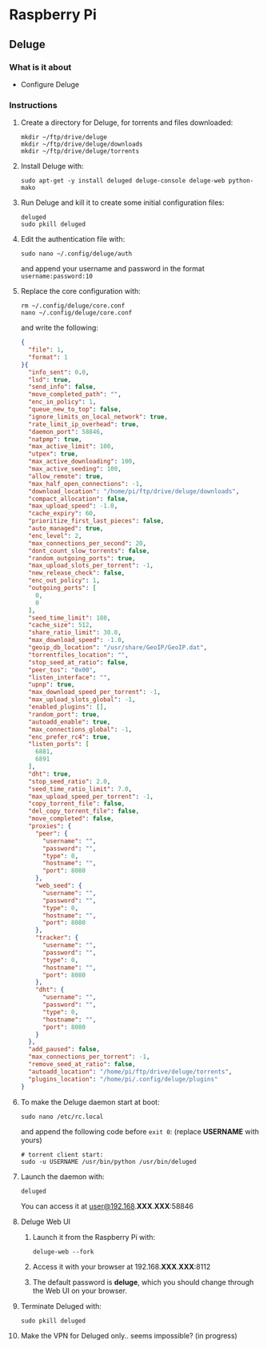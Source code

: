 # Raspberry Pi

## Deluge

### What is it about
- Configure Deluge

### Instructions
1. Create a directory for Deluge, for torrents and files downloaded:

   ```shell
   mkdir ~/ftp/drive/deluge
   mkdir ~/ftp/drive/deluge/downloads
   mkdir ~/ftp/drive/deluge/torrents
   ```

2. Install Deluge with:

   ```shell
   sudo apt-get -y install deluged deluge-console deluge-web python-mako
   ```

3. Run Deluge and kill it to create some initial configuration files:

   ```shell
   deluged
   sudo pkill deluged
   ```

4. Edit the authentication file with:

   ```shell
   sudo nano ~/.config/deluge/auth
   ```

   and append your username and password in the format `username:password:10`

5. Replace the core configuration with:
   
   ```shell
   rm ~/.config/deluge/core.conf
   nano ~/.config/deluge/core.conf
   ```
   
   and write the following:   

   ```json
   {
     "file": 1,
     "format": 1
   }{
     "info_sent": 0.0,
     "lsd": true,
     "send_info": false,
     "move_completed_path": "",
     "enc_in_policy": 1,
     "queue_new_to_top": false,
     "ignore_limits_on_local_network": true,
     "rate_limit_ip_overhead": true,
     "daemon_port": 58846,
     "natpmp": true,
     "max_active_limit": 100,
     "utpex": true,
     "max_active_downloading": 100,
     "max_active_seeding": 100,
     "allow_remote": true,
     "max_half_open_connections": -1,
     "download_location": "/home/pi/ftp/drive/deluge/downloads",
     "compact_allocation": false,
     "max_upload_speed": -1.0,
     "cache_expiry": 60,
     "prioritize_first_last_pieces": false,
     "auto_managed": true,
     "enc_level": 2,
     "max_connections_per_second": 20,
     "dont_count_slow_torrents": false,
     "random_outgoing_ports": true,
     "max_upload_slots_per_torrent": -1,
     "new_release_check": false,
     "enc_out_policy": 1,
     "outgoing_ports": [
       0,
       0
     ],
     "seed_time_limit": 180,
     "cache_size": 512,
     "share_ratio_limit": 30.0,
     "max_download_speed": -1.0,
     "geoip_db_location": "/usr/share/GeoIP/GeoIP.dat",
     "torrentfiles_location": "",
     "stop_seed_at_ratio": false,
     "peer_tos": "0x00",
     "listen_interface": "",
     "upnp": true,
     "max_download_speed_per_torrent": -1,
     "max_upload_slots_global": -1,
     "enabled_plugins": [],
     "random_port": true,
     "autoadd_enable": true,
     "max_connections_global": -1,
     "enc_prefer_rc4": true,
     "listen_ports": [
       6881,
       6891
     ],
     "dht": true,
     "stop_seed_ratio": 2.0,
     "seed_time_ratio_limit": 7.0,
     "max_upload_speed_per_torrent": -1,
     "copy_torrent_file": false,
     "del_copy_torrent_file": false,
     "move_completed": false,
     "proxies": {
       "peer": {
         "username": "",
         "password": "",
         "type": 0,
         "hostname": "",
         "port": 8080
       },
       "web_seed": {
         "username": "",
         "password": "",
         "type": 0,
         "hostname": "",
         "port": 8080
       },
       "tracker": {
         "username": "",
         "password": "",
         "type": 0,
         "hostname": "",
         "port": 8080
       },
       "dht": {
         "username": "",
         "password": "",
         "type": 0,
         "hostname": "",
         "port": 8080
       }
     },
     "add_paused": false,
     "max_connections_per_torrent": -1,
     "remove_seed_at_ratio": false,
     "autoadd_location": "/home/pi/ftp/drive/deluge/torrents",
     "plugins_location": "/home/pi/.config/deluge/plugins"
   }
   ```

6. To make the Deluge daemon start at boot:
   
   ```shell
   sudo nano /etc/rc.local
   ```
   
   and append the following code before `exit 0`: (replace **USERNAME** with yours)

   ```shell
   # torrent client start:
   sudo -u USERNAME /usr/bin/python /usr/bin/deluged
   ```
   
7. Launch the daemon with:

   ```shell
   deluged
   ```

   You can access it at user@192.168.**XXX**.**XXX**:58846
   
8. Deluge Web UI
    1. Launch it from the Raspberry Pi with:
    
       ```shell
       deluge-web --fork
       ```
       
     2. Access it with your browser at 192.168.**XXX**.**XXX**:8112
     3. The default password is **deluge**, which you should change through the Web UI on your browser.

9. Terminate Deluged with:

   ```shell
   sudo pkill deluged
   ```
   
10. Make the VPN for Deluged only.. seems impossible? (in progress)

